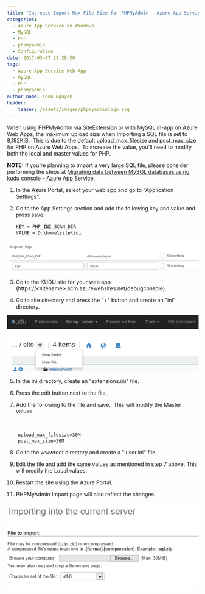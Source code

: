 ```yaml
---
title: "Increase Import Max File Size for PHPMyAdmin - Azure App Service on Windows"
categories:
  - Azure App Service on Windows
  - MySQL
  - PHP
  - phpmyadmin
  - Configuration
date: 2017-03-07 18:38:50
tags:
  - Azure App Service Web App
  - MySQL
  - PHP
  - phpmyadmin
author_name: Toan Nguyen
header:
    teaser: /assets/images/phpmyadminlogo.svg
---
```


When using PHPMyAdmin via SiteExtension or with MySQL in-app on Azure Web Apps, the maximum upload size when Importing a SQL file is set to 8,192KiB.  This is due to the default upload\_max\_filesize and post\_max\_size for PHP on Azure Web Apps.  To increase the value, you'll need to modify both the local and master values for PHP.

**NOTE:** If you're planning to import a very large SQL file, please consider performing the steps at [Migrating data between MySQL databases using kudu console – Azure App Service](/2016/03/02/migrating-data-between-mysql-databases-using-kudu-console-azure-app-service/).

1.  In the Azure Portal, select your web app and go to "Application Settings".
2.  Go to the App Settings section and add the following key and value and press save.


        KEY = PHP_INI_SCAN_DIR
        VALUE = D:\home\site\ini


![php\_ini\_scan\_dir](/media/2017/03/php_ini_scan_dir.png)

3. Go to the KUDU site for your web app (https://\<sitename\>.scm.azurewebsites.net/debugconsole).

4. Go to site directory and press the "+" button and create an "ini" directory.

![kudu\_add](/media/2017/03/KUDU_Add.png)

5. In the ini directory, create an "extensions.ini" file.

6. Press the edit button next to the file.

7. Add the following to the file and save.  This will modify the Master values.

 


        upload_max_filesize=30M
        post_max_size=30M


8. Go to the wwwroot directory and create a ".user.ini" file.

9. Edit the file and add the same values as mentioned in step 7 above. This will modify the Local values.

10. Restart the site using the Azure Portal.

11. PHPMyAdmin Import page will also reflect the changes.

![phpmyadmin](/media/2017/03/phpmyadmin.png)
